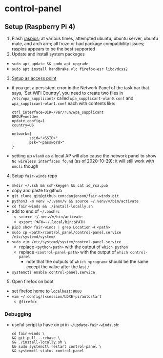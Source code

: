 # control-panel

## Setup (Raspberry Pi 4)

1. Flash [raspios](https://www.raspberrypi.com/software/operating-systems/);
   at various times, attempted ubuntu, ubuntu server, ubuntu mate, and arch arm;
   all froze or had package compatibility issues; raspios appears to be the best
   supported
2. Update and install system packages

- `sudo apt update && sudo apt upgrade`
- `sudo apt install handbrake vlc firefox-esr libdvdcss2`

3. [Setup as access point](https://www.raspberrypi.com/documentation/computers/configuration.html#setting-up-a-routed-wireless-access-point)

- if you get a persistent error in the Network Panel of the task bar that
  says, 'Set WiFi Country', you need to create two files in
  `/etc/wpa_supplicant/` called `wpa_supplicant-wlan0.conf` and
  `wpa_supplicant-wlan1.conf` each with contents like:

  ```
  ctrl_interface=DIR=/var/run/wpa_supplicant
  GROUP=netdev
  update_config=1
  country=US

  network={
          ssid="<SSID>"
          psk="<password>"
  }
  ```

- setting up `wlan0` as a local AP will also cause the network panel to show
  `No wireless interfaces found` (as of 2020-10-29); it will still work with
  `nmcli` though

4. Setup `fair-winds` repo

- `mkdir ~/.ssh && ssh-keygen && cat id_rsa.pub`
- copy and paste to github
- `git clone git@github.com:danjenson/fair-winds.git`
- `python3 -m venv ~/.venv/v && source ~/.venv/v/bin/activate`
- `cd fair-winds && ./install-locally.sh`
- add to end of `~/.bashrc`
  - `source ~/.venv/v/bin/activate`
  - `export PATH=~/.local/bin:$PATH`
- `pip3 show fair-winds | grep Location` -> `<path>`
- `sudo cp <path>/control_panel/control-panel.service /etc/systemd/system/`
- `sudo vim /etc/systemd/system/control-panel.service`
  - replace `<python-path>` with the output of `which python`
  - replace `<control-panel-path>` with the output of `which control-panel`
    - note that the outputs of `which <program>` should be the same except the
      value after the last `/`
- `systemctl enable control-panel.service`

5. Open firefox on boot
  - set firefox home to `localhost:8000`
  - `vim ~/.config/lxsession/LDXE-pi/autostart`
    - `@firefox`

### Debugging
- useful script to have on pi in `~/update-fair-winds.sh`:
  ```
  cd fair-winds \
  && git pull --rebase \
  && ./install-locally.sh \
  && sudo systemctl restart control-panel \
  && systemctl status control-panel
  ```
